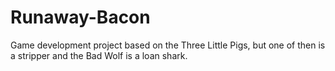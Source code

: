 # Runaway-Bacon
Game development project based on the Three Little Pigs, but one of then is a stripper and the Bad Wolf is a loan shark.
